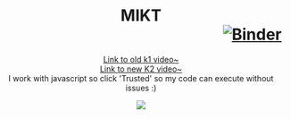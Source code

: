 # <div align="center">MIKT</div><div align="right"  float="left" margin=0>[![Binder](https://mybinder.org/badge_logo.svg)](https://mybinder.org/v2/gh/Spirit-78/MIKT/7d0f849e17625b873157ce7365fa9ec9de8e0204)</div>

<div align="center">
<a target="_blank" href="https://drive.google.com/drive/folders/1MsBZL04aW7aMGRCdMPIgTAGPvYCyAGdH?usp=sharing">
Link to old k1 video~
</a> <br>
<a target="_blank" href="https://drive.google.com/file/d/1ZJYfwEzES0hsQjy8dHkTL_E9FP45BEdO/view?usp=sharing">Link to new K2 video~</a>
<br>
I work with javascript so click 'Trusted' so my code can execute without issues :)

<img src='https://media.discordapp.net/attachments/694279552607977483/802490352719495189/2021-01-23_11_49_16-Clipboard.png' > </div>
